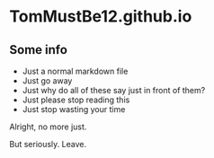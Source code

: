 # TomMustBe12.github.io

## Some info
- Just a normal markdown file
- Just go away
- Just why do all of these say just in front of them?
- Just please stop reading this
- Just stop wasting your time

Alright, no more just.



But seriously. Leave.
